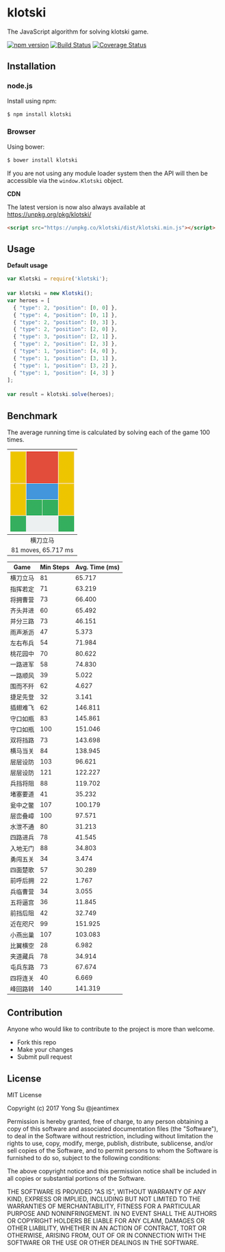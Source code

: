 # klotski

The JavaScript algorithm for solving klotski game.

[![npm version](https://badge.fury.io/js/klotski.svg)](https://badge.fury.io/js/klotski)
[![Build Status](https://travis-ci.org/jeantimex/klotski.svg?branch=master)](https://travis-ci.org/jeantimex/klotski)
[![Coverage Status](https://coveralls.io/repos/github/jeantimex/klotski/badge.svg?branch=master)](https://coveralls.io/github/jeantimex/klotski?branch=master)

## Installation

### node.js

Install using npm:

```bash
$ npm install klotski
```

### Browser

Using bower:

```bash
$ bower install klotski
```

If you are not using any module loader system then the API will then be accessible via the `window.Klotski` object.

**CDN**

The latest version is now also always available at https://unpkg.org/pkg/klotski/

```html
<script src="https://unpkg.co/klotski/dist/klotski.min.js"></script>
```

## Usage

**Default usage**

```javascript
var Klotski = require('klotski');

var klotski = new Klotski();
var heroes = [
  { "type": 2, "position": [0, 0] },
  { "type": 4, "position": [0, 1] },
  { "type": 2, "position": [0, 3] },
  { "type": 2, "position": [2, 0] },
  { "type": 3, "position": [2, 1] },
  { "type": 2, "position": [2, 3] },
  { "type": 1, "position": [4, 0] },
  { "type": 1, "position": [3, 1] },
  { "type": 1, "position": [3, 2] },
  { "type": 1, "position": [4, 3] }
];

var result = klotski.solve(heroes);
```

## Benchmark

The average running time is calculated by solving each of the game 100 times.

| ![1](docs/images/1.png) |
|:-----------------------:|
| 横刀立马 |
| 81 moves, 65.717 ms     |

| Game  | Min Steps | Avg. Time (ms) |
| ----- | --------- | -------------- |
| 横刀立马 | 81 | 65.717 |
| 指挥若定 | 71 | 63.219 |
| 将拥曹营 | 73 | 66.400 |
| 齐头并进 | 60 | 65.492 |
| 并分三路 | 73 | 46.151 |
| 雨声淅沥 | 47 | 5.373 |
| 左右布兵 | 54 | 71.984 |
| 桃花园中 | 70 | 80.622 |
| 一路进军 | 58 | 74.830 |
| 一路顺风 | 39 | 5.022 |
| 围而不歼 | 62 | 4.627 |
| 捷足先登 | 32 | 3.141 |
| 插翅难飞 | 62 | 146.811 |
| 守口如瓶 | 83 | 145.861 |
| 守口如瓶 | 100 | 151.046 |
| 双将挡路 | 73 | 143.698 |
| 横马当关 | 84 | 138.945 |
| 层层设防 | 103 | 96.621 |
| 层层设防 | 121 | 122.227 |
| 兵挡将阻 | 88 | 119.702 |
| 堵塞要道 | 41 | 35.232 |
| 瓮中之鳖 | 107 | 100.179 |
| 层峦叠嶂 | 100 | 97.571 |
| 水泄不通 | 80 | 31.213 |
| 四路进兵 | 78 | 41.545 |
| 入地无门 | 88 | 34.803 |
| 勇闯五关 | 34 | 3.474 |
| 四面楚歌 | 57 | 30.289 |
| 前呼后拥 | 22 | 1.767 |
| 兵临曹营 | 34 | 3.055 |
| 五将逼宫 | 36 | 11.845 |
| 前挡后阻 | 42 | 32.749 |
| 近在咫尺 | 99 | 151.925 |
| 小燕出巢 | 107 | 103.083 |
| 比翼横空 | 28 | 6.982 |
| 夹道藏兵 | 78 | 34.914 |
| 屯兵东路 | 73 | 67.674 |
| 四将连关 | 40 | 6.669 |
| 峰回路转 | 140 | 141.319 |

## Contribution

Anyone who would like to contribute to the project is more than welcome.

* Fork this repo
* Make your changes
* Submit pull request

## License ##

MIT License

Copyright (c) 2017 Yong Su @jeantimex

Permission is hereby granted, free of charge, to any person obtaining a copy
of this software and associated documentation files (the "Software"), to deal
in the Software without restriction, including without limitation the rights
to use, copy, modify, merge, publish, distribute, sublicense, and/or sell
copies of the Software, and to permit persons to whom the Software is
furnished to do so, subject to the following conditions:

The above copyright notice and this permission notice shall be included in all
copies or substantial portions of the Software.

THE SOFTWARE IS PROVIDED "AS IS", WITHOUT WARRANTY OF ANY KIND, EXPRESS OR
IMPLIED, INCLUDING BUT NOT LIMITED TO THE WARRANTIES OF MERCHANTABILITY,
FITNESS FOR A PARTICULAR PURPOSE AND NONINFRINGEMENT. IN NO EVENT SHALL THE
AUTHORS OR COPYRIGHT HOLDERS BE LIABLE FOR ANY CLAIM, DAMAGES OR OTHER
LIABILITY, WHETHER IN AN ACTION OF CONTRACT, TORT OR OTHERWISE, ARISING FROM,
OUT OF OR IN CONNECTION WITH THE SOFTWARE OR THE USE OR OTHER DEALINGS IN THE
SOFTWARE.
